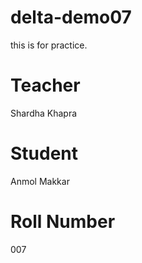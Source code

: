 # delta-demo07
this is for practice.

# Teacher
Shardha Khapra

# Student
Anmol Makkar

# Roll Number
007